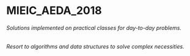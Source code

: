 # MIEIC_AEDA_2018
###### Solutions implemented on practical classes for day-to-day problems.
###### Resort to algorithms and data structures to solve complex necessities.
